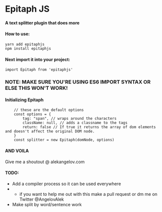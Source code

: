# Epitaph JS

#### A text splitter plugin that does more

#### How to use:

```
yarn add epitaphjs
npm install epitaphjs
```

#### Next import it into your project:

```
import Epitaph from 'epitaphjs'
```

### NOTE: MAKE SURE YOU'RE USING ES6 IMPORT SYNTAX OR ELSE THIS WON'T WORK!

#### Initializing Epitaph

```
	// these are the default options
	const options = {
		tag: "span", // wraps around the characters
		className: null, // adds a classname to the tags
		return: false // If true it returns the array of dom elements and doesn't affect the original DOM node.
	}
	const splitter = new Epitaph(domNode, options)
```

#### AND VOILA

Give me a shoutout @ alekangelov.com

#### TODO:

- Add a compiler process so it can be used everywhere
- - if you want to help me out with this make a pull request or dm me on Twitter @AngelovAlek
- Make split by word/sentence work
